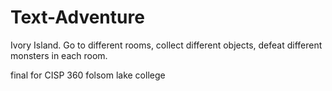 # Text-Adventure
Ivory Island. Go to different rooms, collect different objects, defeat different monsters in each room.

final for CISP 360 folsom lake college
